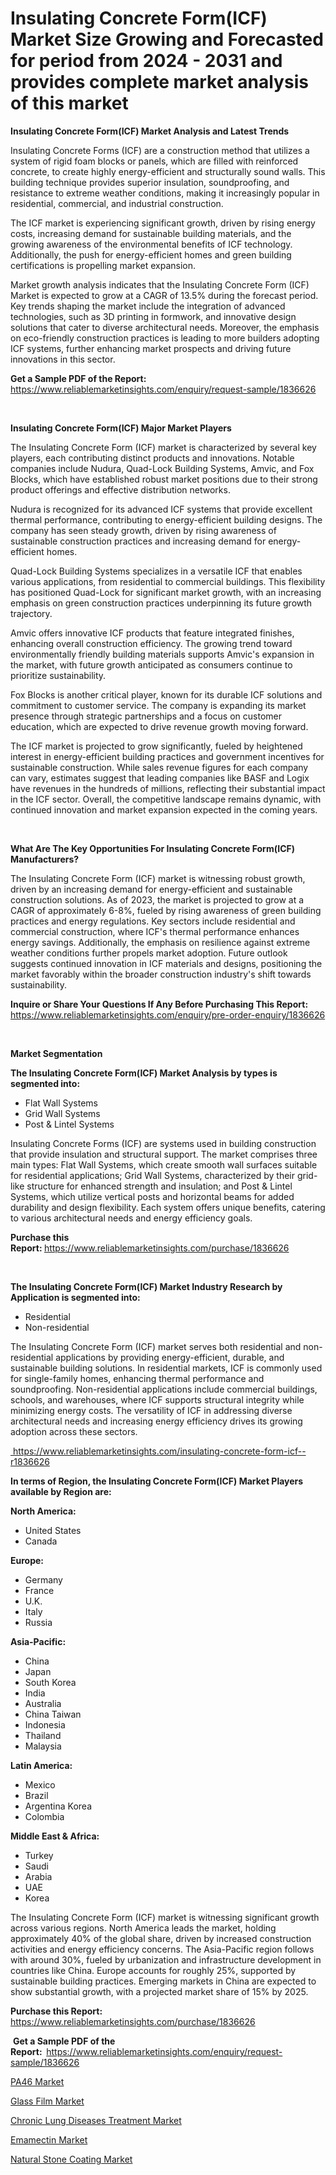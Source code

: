 <p><h1>Insulating Concrete Form(ICF) Market Size Growing and Forecasted for period from 2024 - 2031 and provides complete market analysis of this market</h1></p><p><strong>Insulating Concrete Form(ICF) Market Analysis and Latest Trends</strong></p>
<p><p>Insulating Concrete Forms (ICF) are a construction method that utilizes a system of rigid foam blocks or panels, which are filled with reinforced concrete, to create highly energy-efficient and structurally sound walls. This building technique provides superior insulation, soundproofing, and resistance to extreme weather conditions, making it increasingly popular in residential, commercial, and industrial construction.</p><p>The ICF market is experiencing significant growth, driven by rising energy costs, increasing demand for sustainable building materials, and the growing awareness of the environmental benefits of ICF technology. Additionally, the push for energy-efficient homes and green building certifications is propelling market expansion. </p><p>Market growth analysis indicates that the Insulating Concrete Form (ICF) Market is expected to grow at a CAGR of 13.5% during the forecast period. Key trends shaping the market include the integration of advanced technologies, such as 3D printing in formwork, and innovative design solutions that cater to diverse architectural needs. Moreover, the emphasis on eco-friendly construction practices is leading to more builders adopting ICF systems, further enhancing market prospects and driving future innovations in this sector.</p></p>
<p><strong>Get a Sample PDF of the Report:&nbsp;</strong> <a href="https://www.reliablemarketinsights.com/enquiry/request-sample/1836626?utm_campaign=1579&utm_medium=2&utm_source=Github&utm_content=ia&utm_term=16102024&utm_id=insulating-concrete-formicf">https://www.reliablemarketinsights.com/enquiry/request-sample/1836626</a></p>
<p>&nbsp;</p>
<p><strong>Insulating Concrete Form(ICF) Major Market Players</strong></p>
<p><p>The Insulating Concrete Form (ICF) market is characterized by several key players, each contributing distinct products and innovations. Notable companies include Nudura, Quad-Lock Building Systems, Amvic, and Fox Blocks, which have established robust market positions due to their strong product offerings and effective distribution networks.</p><p>Nudura is recognized for its advanced ICF systems that provide excellent thermal performance, contributing to energy-efficient building designs. The company has seen steady growth, driven by rising awareness of sustainable construction practices and increasing demand for energy-efficient homes.</p><p>Quad-Lock Building Systems specializes in a versatile ICF that enables various applications, from residential to commercial buildings. This flexibility has positioned Quad-Lock for significant market growth, with an increasing emphasis on green construction practices underpinning its future growth trajectory.</p><p>Amvic offers innovative ICF products that feature integrated finishes, enhancing overall construction efficiency. The growing trend toward environmentally friendly building materials supports Amvic's expansion in the market, with future growth anticipated as consumers continue to prioritize sustainability.</p><p>Fox Blocks is another critical player, known for its durable ICF solutions and commitment to customer service. The company is expanding its market presence through strategic partnerships and a focus on customer education, which are expected to drive revenue growth moving forward.</p><p>The ICF market is projected to grow significantly, fueled by heightened interest in energy-efficient building practices and government incentives for sustainable construction. While sales revenue figures for each company can vary, estimates suggest that leading companies like BASF and Logix have revenues in the hundreds of millions, reflecting their substantial impact in the ICF sector. Overall, the competitive landscape remains dynamic, with continued innovation and market expansion expected in the coming years.</p></p>
<p>&nbsp;</p>
<p><strong>What Are The Key Opportunities For Insulating Concrete Form(ICF) Manufacturers?</strong></p>
<p><p>The Insulating Concrete Form (ICF) market is witnessing robust growth, driven by an increasing demand for energy-efficient and sustainable construction solutions. As of 2023, the market is projected to grow at a CAGR of approximately 6-8%, fueled by rising awareness of green building practices and energy regulations. Key sectors include residential and commercial construction, where ICF's thermal performance enhances energy savings. Additionally, the emphasis on resilience against extreme weather conditions further propels market adoption. Future outlook suggests continued innovation in ICF materials and designs, positioning the market favorably within the broader construction industry's shift towards sustainability.</p></p>
<p><strong>Inquire or Share Your Questions If Any Before Purchasing This Report:</strong> <a href="https://www.reliablemarketinsights.com/enquiry/pre-order-enquiry/1836626?utm_campaign=1579&utm_medium=2&utm_source=Github&utm_content=ia&utm_term=16102024&utm_id=insulating-concrete-formicf">https://www.reliablemarketinsights.com/enquiry/pre-order-enquiry/1836626</a></p>
<p>&nbsp;</p>
<p><strong>Market Segmentation</strong></p>
<p><strong>The Insulating Concrete Form(ICF) Market Analysis by types is segmented into:</strong></p>
<p><ul><li>Flat Wall Systems</li><li>Grid Wall Systems</li><li>Post & Lintel Systems</li></ul></p>
<p><p>Insulating Concrete Forms (ICF) are systems used in building construction that provide insulation and structural support. The market comprises three main types: Flat Wall Systems, which create smooth wall surfaces suitable for residential applications; Grid Wall Systems, characterized by their grid-like structure for enhanced strength and insulation; and Post & Lintel Systems, which utilize vertical posts and horizontal beams for added durability and design flexibility. Each system offers unique benefits, catering to various architectural needs and energy efficiency goals.</p></p>
<p><strong>Purchase this Report:&nbsp;</strong><a href="https://www.reliablemarketinsights.com/purchase/1836626?utm_campaign=1579&utm_medium=2&utm_source=Github&utm_content=ia&utm_term=16102024&utm_id=insulating-concrete-formicf">https://www.reliablemarketinsights.com/purchase/1836626</a></p>
<p>&nbsp;</p>
<p><strong>The Insulating Concrete Form(ICF) Market Industry Research by Application is segmented into:</strong></p>
<p><ul><li>Residential</li><li>Non-residential</li></ul></p>
<p><p>The Insulating Concrete Form (ICF) market serves both residential and non-residential applications by providing energy-efficient, durable, and sustainable building solutions. In residential markets, ICF is commonly used for single-family homes, enhancing thermal performance and soundproofing. Non-residential applications include commercial buildings, schools, and warehouses, where ICF supports structural integrity while minimizing energy costs. The versatility of ICF in addressing diverse architectural needs and increasing energy efficiency drives its growing adoption across these sectors.</p></p>
<p><a href="https://www.reliablemarketinsights.com/insulating-concrete-form-icf--r1836626?utm_campaign=1579&utm_medium=2&utm_source=Github&utm_content=ia&utm_term=16102024&utm_id=insulating-concrete-formicf">&nbsp;https://www.reliablemarketinsights.com/insulating-concrete-form-icf--r1836626</a></p>
<p><strong>In terms of Region, the Insulating Concrete Form(ICF) Market Players available by Region are:</strong></p>
<p>
    <p> <strong> North America: </strong>
        <ul>
            <li>United States</li>
            <li>Canada</li>
        </ul>
        </p> 
    <p> <strong> Europe: </strong>
        <ul>
            <li>Germany</li>
            <li>France</li>
            <li>U.K.</li>
            <li>Italy</li>
            <li>Russia</li>
        </ul>
        </p> 
    <p> <strong> Asia-Pacific: </strong>
        <ul>
            <li>China</li>
            <li>Japan</li>
            <li>South Korea</li>
            <li>India</li>
            <li>Australia</li>
            <li>China Taiwan</li>
            <li>Indonesia</li>
            <li>Thailand</li>
            <li>Malaysia</li>
        </ul>
        </p> 
    <p> <strong> Latin America: </strong>
        <ul>
            <li>Mexico</li>
            <li>Brazil</li>
            <li>Argentina Korea</li>
            <li>Colombia</li>
        </ul>
        </p> 
    <p> <strong> Middle East & Africa: </strong>
        <ul>
            <li>Turkey</li>
            <li>Saudi</li>
            <li>Arabia</li>
            <li>UAE</li>
            <li>Korea</li>
        </ul>
    </p>
    </p>
<p><p>The Insulating Concrete Form (ICF) market is witnessing significant growth across various regions. North America leads the market, holding approximately 40% of the global share, driven by increased construction activities and energy efficiency concerns. The Asia-Pacific region follows with around 30%, fueled by urbanization and infrastructure development in countries like China. Europe accounts for roughly 25%, supported by sustainable building practices. Emerging markets in China are expected to show substantial growth, with a projected market share of 15% by 2025.</p></p>
<p><strong>Purchase this Report: </strong><a href="https://www.reliablemarketinsights.com/purchase/1836626?utm_campaign=1579&utm_medium=2&utm_source=Github&utm_content=ia&utm_term=16102024&utm_id=insulating-concrete-formicf">https://www.reliablemarketinsights.com/purchase/1836626</a></p>
<p>&nbsp;<strong>Get a Sample PDF of the Report:&nbsp;&nbsp;</strong><a href="https://www.reliablemarketinsights.com/enquiry/request-sample/1836626?utm_campaign=1579&utm_medium=2&utm_source=Github&utm_content=ia&utm_term=16102024&utm_id=insulating-concrete-formicf">https://www.reliablemarketinsights.com/enquiry/request-sample/1836626</a></p>
<p><strong></strong></p>
<p><p><a href="https://www.linkedin.com/pulse/pa46-market-indicators-size-regional-breakdown-player-analysis-mcide?utm_campaign=1579&utm_medium=2&utm_source=Github&utm_content=ia&utm_term=16102024&utm_id=insulating-concrete-formicf">PA46 Market</a></p><p><a href="https://www.linkedin.com/pulse/glass-film-market-indicators-size-regional-breakdown-player-analysis-fnjae?utm_campaign=1579&utm_medium=2&utm_source=Github&utm_content=ia&utm_term=16102024&utm_id=insulating-concrete-formicf">Glass Film Market</a></p><p><a href="https://github.com/FassouRP/Market-Research-Report-List-6/blob/main/chronic-lung-diseases-treatment-market.md?utm_campaign=1579&utm_medium=2&utm_source=Github&utm_content=ia&utm_term=16102024&utm_id=insulating-concrete-formicf">Chronic Lung Diseases Treatment Market</a></p><p><a href="https://www.linkedin.com/pulse/emamectin-market-transformation-comparative-analysis-2024-2031-newze?utm_campaign=1579&utm_medium=2&utm_source=Github&utm_content=ia&utm_term=16102024&utm_id=insulating-concrete-formicf">Emamectin Market</a></p><p><a href="https://www.linkedin.com/pulse/natural-stone-coating-market-size-type-monochromaticmulticolor-khl8e?utm_campaign=1579&utm_medium=2&utm_source=Github&utm_content=ia&utm_term=16102024&utm_id=insulating-concrete-formicf">Natural Stone Coating Market</a></p></p>